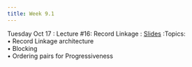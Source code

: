 ```yaml
---
title: Week 9.1
---
```


Tuesday Oct 17
: Lecture #16: Record Linkage
  : [Slides](https://docs.google.com/presentation/d/111HA2EdvUO8tGePvnx-DrNhWfX4MhqeP/edit?usp=sharing&ouid=107445138954532774881&rtpof=true&sd=true)
:Topics: <br> &#x2022; Record Linkage architecture <br> &#x2022;  Blocking <br> &#x2022; Ordering pairs for Progressiveness